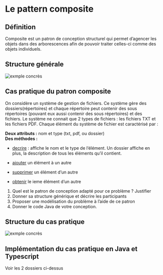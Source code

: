 # Le pattern composite

## Définition

Composite est un patron de conception structurel qui permet d’agencer les objets dans des arborescences afin de pouvoir traiter celles-ci comme des objets individuels.

## Structure générale

![exmple concrès](https://i.ibb.co/gF2pzdh/composite-generale.png)

## Cas pratique du patron composite

On considère un système de gestion de fichiers. Ce système gère des
dossiers(répertoires) et chaque répertoire peut contenir des sous répertoires
(pouvant eux aussi contenir des sous répertoires) et des fichiers. Le système ne
connait que 2 types de fichiers : les fichiers TXT et les fichiers PDF.
Chaque élément du système de fichier est caractérisé par :

**Deux attributs :** nom et type (txt, pdf, ou dossier) </br>
**Des méthodes :**

- <ins>decrire</ins> : affiche le nom et le type de l’élément. Un dossier affiche en plus, la
  description de tous les éléments qu’il contient.

- <ins>ajouter</ins> un élément à un autre
- <ins>supprimer</ins> un élément d’un autre
- <ins>obtenir</ins> le ieme élément d’un autre

1. Quel est le patron de conception adapté pour ce problème ? Justifier
2. Donner sa structure générique et décrire les participants
3. Proposer une modélisation du problème à l’aide de ce patron
4. Donner le code Java de votre conception.

## Structure du cas pratique

![exmple concrès](https://i.ibb.co/mHNJNMc/composite-repertoire.png)

## Implémentation du cas pratique en Java et Typescript

Voir les 2 dossiers ci-dessus
